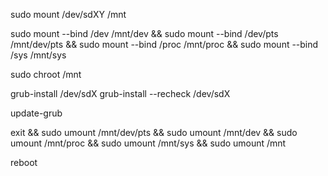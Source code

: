 sudo mount /dev/sdXY /mnt

sudo mount --bind /dev /mnt/dev &&
sudo mount --bind /dev/pts /mnt/dev/pts &&
sudo mount --bind /proc /mnt/proc &&
sudo mount --bind /sys /mnt/sys


sudo chroot /mnt

grub-install /dev/sdX
grub-install --recheck /dev/sdX

update-grub

exit &&
sudo umount /mnt/dev/pts &&
sudo umount /mnt/dev &&
sudo umount /mnt/proc &&
sudo umount /mnt/sys &&
sudo umount /mnt

reboot
